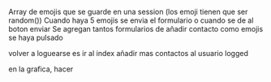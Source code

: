 Array de emojis que se guarde en una session (los emoji tienen que ser random())
Cuando haya 5 emojis se envia el formulario o cuando se de al boton enviar
Se agregan tantos formularios de añadir contacto como emojis se haya pulsado

volver a loguearse es ir al index
añadir mas contactos al usuario logged

en la grafica, hacer 